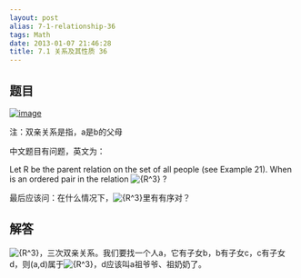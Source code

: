 ```yaml
---
layout: post
alias: 7-1-relationship-36
tags: Math
date: 2013-01-07 21:46:28
title: 7.1 关系及其性质 36
---
```


## 题目

[![image](http://freewind.me/wp-content/uploads/2013/01/image_thumb142.png "image")](http://freewind.me/wp-content/uploads/2013/01/image141.png)

注：双亲关系是指，a是b的父母

中文题目有问题，英文为：

Let R be the parent relation on the set of all people (see Example 21). When is an ordered pair in the relation ![{R^3}](http://chart.apis.google.com/chart?cht=tx&chs=1x0&chf=bg,s,FFFFFF00&chco=000000&chl=%7BR%5E3%7D) ?

最后应该问：在什么情况下，![{R^3}](http://chart.apis.google.com/chart?cht=tx&chs=1x0&chf=bg,s,FFFFFF00&chco=000000&chl=%7BR%5E3%7D)里有有序对？

## 解答

![{R^3}](http://chart.apis.google.com/chart?cht=tx&chs=1x0&chf=bg,s,FFFFFF00&chco=000000&chl=%7BR%5E3%7D)，三次双亲关系。我们要找一个人a，它有子女b，b有子女c，c有子女d，则(a,d)属于![{R^3}](http://chart.apis.google.com/chart?cht=tx&chs=1x0&chf=bg,s,FFFFFF00&chco=000000&chl=%7BR%5E3%7D)，d应该叫a祖爷爷、祖奶奶了。
